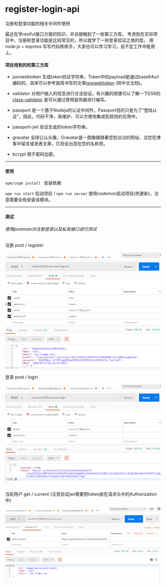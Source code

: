 # register-login-api
注册和登录功能的相关中间件使用

最近在学restful接口方面的知识，并且接触到了一些第三方库。
考虑到在实际项目中，注册和登录功能是比较常见的，所以就学了一些登录验证之类的库。
用 node.js + express 写写代码练练手，大家也可以学习学习，说不定工作中能用上。

#### 项目用到的的第三方库

- jsonwebtoken 生成token验证字符串，Token中的payload是通过base64url编码的。具体可以参考我简书写的文章[jsonwebtoken](https://www.jianshu.com/p/f7e7b056f43d) (附中文文档)。
 
- validator 对用户输入的信息进行合法验证。有兴趣的顺便可以了解一下ES6的 [class-validator](https://www.npmjs.com/package/class-validator) 是可以通过使用装饰器进行编写。

- passport 是一个基于Nodejs的认证中间件。Passport目的只是为了“登陆认证”，因此，代码干净，易维护，可以方便地集成到其他的应用中。

- passport-jwt 验证生成的token字符串。

- gravatar 全球公认头像，Gravatar是一图像跟随著您到访过的网站，当您在博客中留言或发表文章，它将会出现在您的名称旁。

- bcrypt 用于密码加密。

---
#### 使用


`npm/cnpm install ` 安装依赖

`npm run start`	  启动项目  /  `npm run server` 使用nodemon启动项目(热更新)，注意需要全局安装该模块。

---
#### 测试
###### 使用postman对注册登录以及私有接口进行测试

注册 post / register

![register](testImg/register.PNG)

登录 post / login

![login](testImg/login.PNG)

当前用户 get / current (注意验证jwt需要把token放在请求头中的Authorization中)

![current](testImg/current.PNG)
